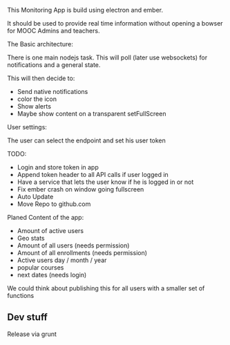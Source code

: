 This Monitoring App is build using electron and ember.

It should be used to provide real time information without opening a bowser for
MOOC Admins and teachers.

The Basic architecture:

There is one main nodejs task. This will poll (later use websockets) for
notifications and a general state.

This will then decide to:
- Send native notifications
- color the icon
- Show alerts
- Maybe show content on a transparent setFullScreen

User settings:

The user can select the endpoint and set his user token


TODO:
- Login and store token in app
- Append token header to all API calls if user logged in
- Have a service that lets the user know if he is logged in or not
- Fix ember crash on window going fullscreen
- Auto Update
- Move Repo to github.com


Planed Content of the app:
 - Amount of active users
 - Geo stats
 - Amount of all users (needs permission)
 - Amount of all enrollments (needs permission)
 - Active users day / month / year
 - popular courses
 - next dates (needs login)

 We could think about publishing this for all users with a smaller set of functions
 
 ## Dev stuff
 Release via grunt
 
 
